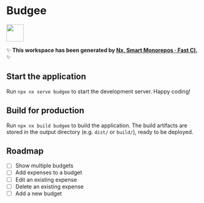 # Budgee

<a alt="Nx logo" href="https://nx.dev" target="_blank" rel="noreferrer"><img src="https://raw.githubusercontent.com/nrwl/nx/master/images/nx-logo.png" width="45"></a>

✨ **This workspace has been generated by [Nx, Smart Monorepos · Fast CI.](https://nx.dev)** ✨

## Start the application

Run `npx nx serve budgee` to start the development server. Happy coding!

## Build for production

Run `npx nx build budgee` to build the application. The build artifacts are stored in the output directory (e.g. `dist/` or `build/`), ready to be deployed.

## Roadmap
- [ ] Show multiple budgets
- [ ] Add expenses to a budget
- [ ] Edit an existing expense
- [ ] Delete an existing expense
- [ ] Add a new budget
